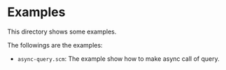 # Examples

This directory shows some examples.

The followings are the examples:

- `async-query.scm`: The example show how to make async call of query.
